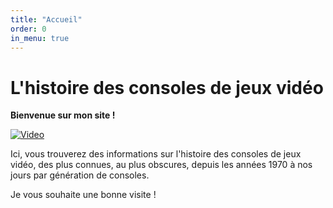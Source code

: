 ```yaml
---
title: "Accueil"
order: 0
in_menu: true
---
```

# L'histoire des consoles de jeux vidéo

**Bienvenue sur mon site !**

[![Video]({http://i3.ytimg.com/vi/KBMikZqhB1E/hqdefault.jpg})]({https://www.youtube.com/watch?v=KBMikZqhB1E} "Salut c'est Julien !")

Ici, vous trouverez des informations sur l'histoire des consoles de jeux vidéo, des plus connues, au plus obscures, depuis les années 1970 à nos jours par génération de consoles.

Je vous souhaite une bonne visite ! 
